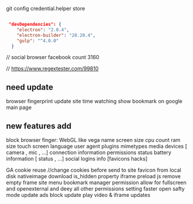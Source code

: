 
git config credential.helper store

```json

 "devDependencies": {
    "electron": "2.0.4",
    "electron-builder": "20.20.4",
    "gulp": "^4.0.0"
  }

  ```

// social browser facebook count 3160

// https://www.regextester.com/99810

  ## need update
  browser fingerprint update
  site time watching
  show bookmark on google main page
  ## new features add
  
  block browser finger:
    WebGL like vega name
    screen size
    cpu count
    ram size
    touch screen
    language
    user agent
    plugins
    mimetypes
    media devices [ camera , mic , ...]
    connection information
    permissions status
    battery information [ status , ...]
    social logins info [favicons hacks]
    

  GA cookie reuse //change cookies before send to site
  favicon from local disk nativeimage
  download is_hidden property
  iframe preload js
  remove empty frame
  site menu
  bookmark manager
  permission allow for fullscreen and openexternal and deey all other permissions
  setting faster open
  safty mode update
  ads block update
  play video & iframe updates
  
